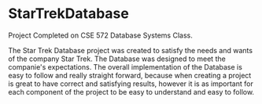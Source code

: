 # StarTrekDatabase
Project Completed on CSE 572 Database Systems Class.

The Star Trek Database project was created to satisfy the needs and wants of the company Star Trek.
The Database was designed to meet the companie's expectations. The overall implementation of the 
Database is easy to follow and really straight forward, because when creating a project is great 
to have correct and satisfying results, however it is as important for each component of the 
project to be easy to understand and easy to follow.

 
 
